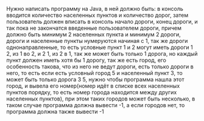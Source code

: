Нужно написать программу на Java, в ней должно быть: в консоль вводится количество населенных пунктов и количество дорог, затем пользователь должен вписать в консоль начало дороги, конец дороги, и так пока не закончатся введенные пользователем дороги, причем должно быть минимум 2 населенных пункта и минимум 2 дороги, дороги и населенные пункты нумеруются начиная с 1, так же дороги однонаправленные, то есть условные пункт 1 и 2 могут иметь дороги 1 2, из 1 во 2, и 2 1, из 2 в 1, так же может быть только 1 дорога, но каждый пункт должен иметь хотя бы 1 дорогу, так же есть город, его особенность такова, что из него не ведут дороги, есть только дороги в него, то есть если есть условный город 5 и населенный пункт 3, то может быть только дорога 3 5, нужно чтобы программа нашла этот город, и вывела его номер(номер идёт в списке всех населенных пунктов порядку, то есть номер города находится между других населенных пунктов), при этом таких городов может быть несколько, в таком случае программа должна вывести -1, а если городов нет, то программа должна также вывести -1
